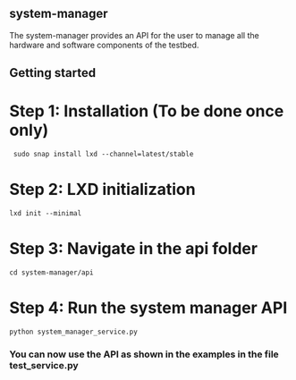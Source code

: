 ## system-manager

The system-manager provides an API for the user to manage all the hardware and software components of the testbed.


## Getting started

# Step 1: Installation (To be done once only)

     sudo snap install lxd --channel=latest/stable

# Step 2: LXD initialization

    lxd init --minimal

# Step 3: Navigate in the api folder

    cd system-manager/api

# Step 4: Run the system manager API

    python system_manager_service.py

### You can now use the API as shown in the examples in the file test_service.py


